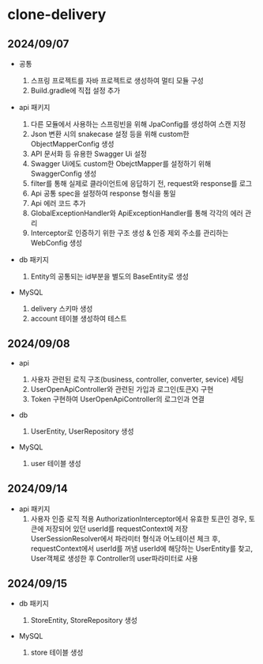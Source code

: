 # clone-delivery

## 2024/09/07
- 공통
  1. 스프링 프로젝트를 자바 프로젝트로 생성하여 멀티 모듈 구성
  2. Build.gradle에 직접 설정 추가

- api 패키지
  1. 다른 모듈에서 사용하는 스프링빈을 위해 JpaConfig를 생성하여 스캔 지정
  2. Json 변환 시의 snakecase 설정 등을 위해 custom한 ObjectMapperConfig 생성
  3. API 문서화 등 유용한 Swagger Ui 설정
  4. Swagger Ui에도 custom한 ObejctMapper를 설정하기 위해 SwaggerConfig 생성
  5. filter를 통해 실제로 클라이언트에 응답하기 전, request와 response를 로그
  6. Api 공통 spec을 설정하여 response 형식을 통일
  7. Api 에러 코드 추가
  8. GlobalExceptionHandler와 ApiExceptionHandler를 통해 각각의 에러 관리
  9. Interceptor로 인증하기 위한 구조 생성 & 인증 제외 주소를 관리하는 WebConfig 생성

- db 패키지
  1. Entity의 공통되는 id부분을 별도의 BaseEntity로 생성

- MySQL
  1. delivery 스키마 생성
  2. account 테이블 생성하여 테스트

## 2024/09/08
- api
  1. 사용자 관련된 로직 구조(business, controller, converter, sevice) 세팅
  2. UserOpenApiController와 관련된 가입과 로그인(토큰X) 구현
  3. Token 구현하여 UserOpenApiController의 로그인과 연결

- db
  1. UserEntity, UserRepository 생성

- MySQL
  1. user 테이블 생성

## 2024/09/14
- api 패키지
  1. 사용자 인증 로직 적용
      AuthorizationInterceptor에서 유효한 토큰인 경우, 토큰에 저장되어 있던 userId를 requestContext에 저장
      UserSessionResolver에서 파라미터 형식과 어노테이션 체크 후, requestContext에서 userId를 꺼냄
      userId에 해당하는 UserEntity를 찾고, User객체로 생성한 후 Controller의 user파라미터로 사용
      

## 2024/09/15
- db 패키지
  1. StoreEntity, StoreRepository 생성

- MySQL
  1. store 테이블 생성